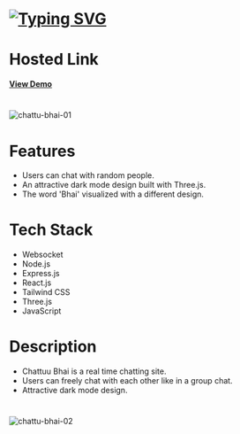 <h1>
  <a href="https://git.io/typing-svg"><img src="https://readme-typing-svg.herokuapp.com?font=Fira+Code&pause=1000&width=435&lines=This+is+my+Chattuu+Bhai+Project+%F0%9F%A4%A9;Hi+Guys!+%F0%9F%91%8B" alt="Typing SVG" /></a>
</h1>

<h1>Hosted Link</h1>

[**View Demo**](https://chattuu.vercel.app/)

<h1></h1>

![chattu-bhai-01](https://github.com/user-attachments/assets/1c00df2b-6f07-48d5-aa79-dc883409fead)

<h1></h1>
<h1>Features</h1>
<ul>
  <li>Users can chat with random people.</li>
  <li>An attractive dark mode design built with Three.js.</li>
  <li>The word 'Bhai' visualized with a different design.</li>
</ul>

<h1>Tech Stack</h1>
<ul>
  <li>Websocket</li>
  <li>Node.js</li>
  <li>Express.js</li>
  <li>React.js</li>
  <li>Tailwind CSS</li>
  <li>Three.js</li>
  <li>JavaScript</li>
</ul>

<h1>Description</h1>
<ul>
  <li>Chattuu Bhai is a real time chatting site.</li>
  <li>Users can freely chat with each other like in a group chat.</li>
  <li>Attractive dark mode design.</li>
</ul>
<h1></h1>

![chattu-bhai-02](https://github.com/user-attachments/assets/482582c4-0038-4178-a25f-45ce6369f627)

